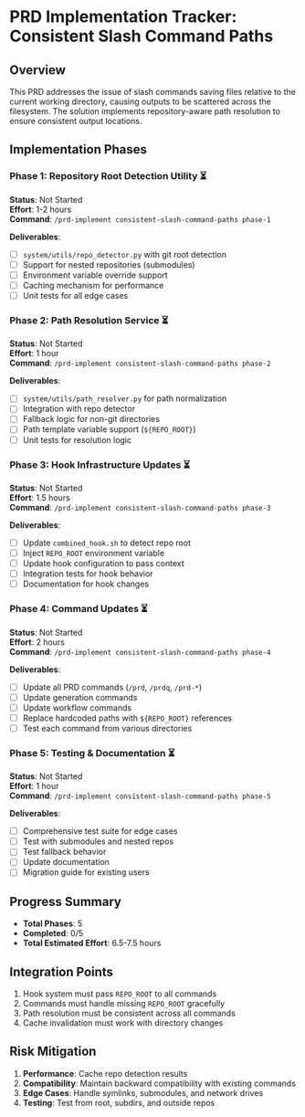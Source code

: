 # PRD Implementation Tracker: Consistent Slash Command Paths

## Overview
This PRD addresses the issue of slash commands saving files relative to the current working directory, causing outputs to be scattered across the filesystem. The solution implements repository-aware path resolution to ensure consistent output locations.

## Implementation Phases

### Phase 1: Repository Root Detection Utility ⏳
**Status**: Not Started  
**Effort**: 1-2 hours  
**Command**: `/prd-implement consistent-slash-command-paths phase-1`

**Deliverables**:
- [ ] `system/utils/repo_detector.py` with git root detection
- [ ] Support for nested repositories (submodules)
- [ ] Environment variable override support
- [ ] Caching mechanism for performance
- [ ] Unit tests for all edge cases

### Phase 2: Path Resolution Service ⏳
**Status**: Not Started  
**Effort**: 1 hour  
**Command**: `/prd-implement consistent-slash-command-paths phase-2`

**Deliverables**:
- [ ] `system/utils/path_resolver.py` for path normalization
- [ ] Integration with repo detector
- [ ] Fallback logic for non-git directories
- [ ] Path template variable support (`${REPO_ROOT}`)
- [ ] Unit tests for resolution logic

### Phase 3: Hook Infrastructure Updates ⏳
**Status**: Not Started  
**Effort**: 1.5 hours  
**Command**: `/prd-implement consistent-slash-command-paths phase-3`

**Deliverables**:
- [ ] Update `combined_hook.sh` to detect repo root
- [ ] Inject `REPO_ROOT` environment variable
- [ ] Update hook configuration to pass context
- [ ] Integration tests for hook behavior
- [ ] Documentation for hook changes

### Phase 4: Command Updates ⏳
**Status**: Not Started  
**Effort**: 2 hours  
**Command**: `/prd-implement consistent-slash-command-paths phase-4`

**Deliverables**:
- [ ] Update all PRD commands (`/prd`, `/prdq`, `/prd-*`)
- [ ] Update generation commands
- [ ] Update workflow commands
- [ ] Replace hardcoded paths with `${REPO_ROOT}` references
- [ ] Test each command from various directories

### Phase 5: Testing & Documentation ⏳
**Status**: Not Started  
**Effort**: 1 hour  
**Command**: `/prd-implement consistent-slash-command-paths phase-5`

**Deliverables**:
- [ ] Comprehensive test suite for edge cases
- [ ] Test with submodules and nested repos
- [ ] Test fallback behavior
- [ ] Update documentation
- [ ] Migration guide for existing users

## Progress Summary
- **Total Phases**: 5
- **Completed**: 0/5
- **Total Estimated Effort**: 6.5-7.5 hours

## Integration Points
1. Hook system must pass `REPO_ROOT` to all commands
2. Commands must handle missing `REPO_ROOT` gracefully
3. Path resolution must be consistent across all commands
4. Cache invalidation must work with directory changes

## Risk Mitigation
1. **Performance**: Cache repo detection results
2. **Compatibility**: Maintain backward compatibility with existing commands
3. **Edge Cases**: Handle symlinks, submodules, and network drives
4. **Testing**: Test from root, subdirs, and outside repos